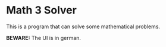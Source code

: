 # Math 3 Solver
This is a program that can solve some mathematical problems.

**BEWARE:** The UI is in german.
